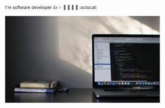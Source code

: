 I'm software developer
:+1: :sparkles: :camel: :tada:
:rocket: :metal: :octocat:

![Suze Shardlow giving a tech talk at Ticketmaster UK](https://github.com/thanakrnpree123/thanakarn.github.io/blob/master/images/cover.jpg)
